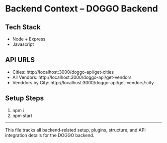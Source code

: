 # Backend Context – DOGGO Backend

## Tech Stack
- Node + Express
- Javascript

## API URLS
- Cities: http://localhost:3000/doggo-api/get-cities
- All Vendors: http://localhost:3000/doggo-api/get-vendors
- Venddors by City: http://localhost:3000/doggo-api/get-vendors/:city

## Setup Steps

1. npm i
2. npm start

---
This file tracks all backend-related setup, plugins, structure, and API integration details for the DOGGO backend.
